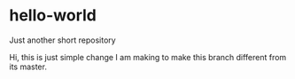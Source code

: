# hello-world
Just another short repository

Hi, this is just simple change I am making to make this branch different from its master. 
